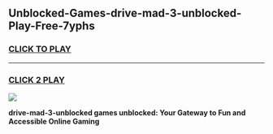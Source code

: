 
## Unblocked-Games-drive-mad-3-unblocked-Play-Free-7yphs
<h3>
<a href="https://premium76.site?title=drive-mad-3-unblocked&ref=10A">CLICK TO PLAY</a></h3>
<hr>

<h3>
<a href="https://premium76.site?title=drive-mad-3-unblocked&ref=10A">CLICK 2 PLAY</a>
  
</h3>

<a href="https://premium76.site?title=drive-mad-3-unblocked&ref=10A"><img src="https://clearcache.store/games.png"></a>


**drive-mad-3-unblocked games unblocked: Your Gateway to Fun and Accessible Online Gaming**
